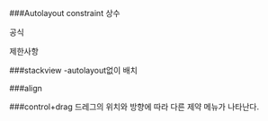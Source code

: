 ###Autolayout
constraint 상수


공식


제한사항

###stackview
-autolayout없이 배치

###align

###control+drag
드레그의 위치와 방향에 따라 다른 제약 메뉴가 나타난다.

